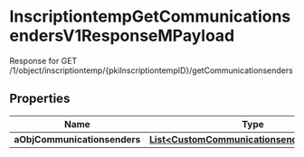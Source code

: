 

# InscriptiontempGetCommunicationsendersV1ResponseMPayload

Response for GET /1/object/inscriptiontemp/{pkiInscriptiontempID}/getCommunicationsenders

## Properties

| Name | Type | Description | Notes |
|------------ | ------------- | ------------- | -------------|
|**aObjCommunicationsenders** | [**List&lt;CustomCommunicationsenderResponse&gt;**](CustomCommunicationsenderResponse.md) |  |  |



